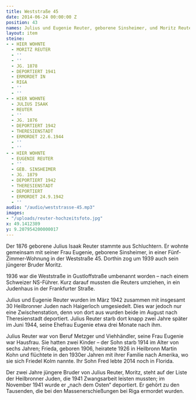 ```yaml
---
title: Weststraße 45
date: 2014-06-24 00:00:00 Z
position: 43
names: Julius und Eugenie Reuter, geborene Sinsheimer, und Moritz Reuter
layout: item
steine:
- - HIER WOHNTE
  - MORITZ REUTER
  - ''
  - ''
  - JG. 1878
  - DEPORTIERT 1941
  - ERMORDET IN
  - RIGA
  - ''
  - ''
- - HIER WOHNTE
  - JULIUS ISAAK
  - REUTER
  - ''
  - JG. 1876
  - DEPORTIERT 1942
  - THERESIENSTADT
  - ERMORDET 22.6.1944
  - ''
  - ''
- - HIER WOHNTE
  - EUGENIE REUTER
  - ''
  - GEB. SINSHEIMER
  - JG. 1879
  - DEPORTIERT 1942
  - THERESIENSTADT
  - DEPORTIERT
  - ERMORDET 24.9.1942
  - ''
audio: "/audio/weststrasse-45.mp3"
images:
- "/uploads/reuter-hochzeitsfoto.jpg"
x: 49.1412389
y: 9.207954200000017
---
```


Der 1876 geborene Julius Isaak Reuter stammte aus Schluchtern. Er wohnte gemeinsam mit seiner Frau Eugenie, geborene Sinsheimer, in einer Fünf-Zimmer-Wohnung in der Weststraße 45. Dorthin zog um 1939 auch sein jüngerer Bruder Moritz.

1936 war die Weststraße in Gustloffstraße umbenannt worden – nach einem Schweizer NS-Führer. Kurz darauf mussten die Reuters umziehen, in ein Judenhaus in der Frankfurter Straße.

Julius und Eugenie Reuter wurden im März 1942 zusammen mit insgesamt 30 Heilbronner Juden nach Haigerloch umgesiedelt. Dies war jedoch nur eine Zwischenstation, denn von dort aus wurden beide im August nach Theresienstadt deportiert. Julius Reuter starb dort knapp zwei Jahre später im Juni 1944, seine Ehefrau Eugenie etwa drei Monate nach ihm.

Julius Reuter war von Beruf Metzger und Viehhändler, seine Frau Eugenie war Hausfrau. Sie hatten zwei Kinder – der Sohn starb 1914 im Alter von sechs Jahren; Frieda, geboren 1906, heiratete 1926 in Heilbronn Martin Kohn und flüchtete in den 1930er Jahren mit ihrer Familie nach Amerika, wo sie sich Friedel Kolm nannte. Ihr Sohn Fred lebte 2014 noch in Florida.

Der zwei Jahre jüngere Bruder von Julius Reuter, Moritz, steht auf der Liste der Heilbronner Juden, die 1941 Zwangsarbeit leisten mussten; im November 1941 wurde er „nach dem Osten“ deportiert. Er gehört zu den Tausenden, die bei den Massenerschießungen bei Riga ermordet wurden.